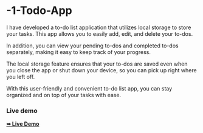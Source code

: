 # -1-Todo-App
I have developed a to-do list application that utilizes local storage to store your tasks. This app allows you to easily add, edit, and delete your to-dos.

In addition, you can view your pending to-dos and completed to-dos separately, making it easy to keep track of your progress.

The local storage feature ensures that your to-dos are saved even when you close the app or shut down your device, so you can pick up right where you left off.

With this user-friendly and convenient to-do list app, you can stay organized and on top of your tasks with ease.

### Live demo
<a href="https://meet-tola.github.io/-1-Todo-App/"><strong>➥ Live Demo</strong></a>
